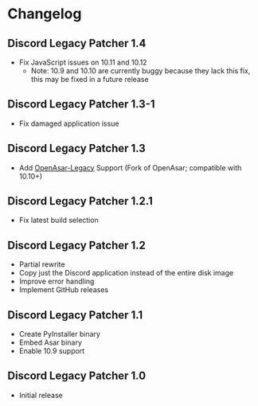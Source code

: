 # Changelog

## Discord Legacy Patcher 1.4
- Fix JavaScript issues on 10.11 and 10.12
    - Note: 10.9 and 10.10 are currently buggy because they lack this fix, this may be fixed in a future release

## Discord Legacy Patcher 1.3-1
- Fix damaged application issue

## Discord Legacy Patcher 1.3
- Add [OpenAsar-Legacy](https://github.com/Jazzzny/OpenAsar-Legacy/) Support (Fork of OpenAsar; compatible with 10.10+)

## Discord Legacy Patcher 1.2.1
- Fix latest build selection

## Discord Legacy Patcher 1.2
- Partial rewrite
- Copy just the Discord application instead of the entire disk image
- Improve error handling
- Implement GitHub releases

## Discord Legacy Patcher 1.1
- Create PyInstaller binary
- Embed Asar binary
- Enable 10.9 support

## Discord Legacy Patcher 1.0
- Initial release